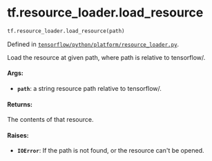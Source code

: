 <div itemscope itemtype="http://developers.google.com/ReferenceObject">
<meta itemprop="name" content="tf.resource_loader.load_resource" />
</div>

# tf.resource_loader.load_resource

``` python
tf.resource_loader.load_resource(path)
```



Defined in [`tensorflow/python/platform/resource_loader.py`](https://www.tensorflow.org/code/tensorflow/python/platform/resource_loader.py).

Load the resource at given path, where path is relative to tensorflow/.

#### Args:

* <b>`path`</b>: a string resource path relative to tensorflow/.


#### Returns:

The contents of that resource.


#### Raises:

* <b>`IOError`</b>: If the path is not found, or the resource can't be opened.